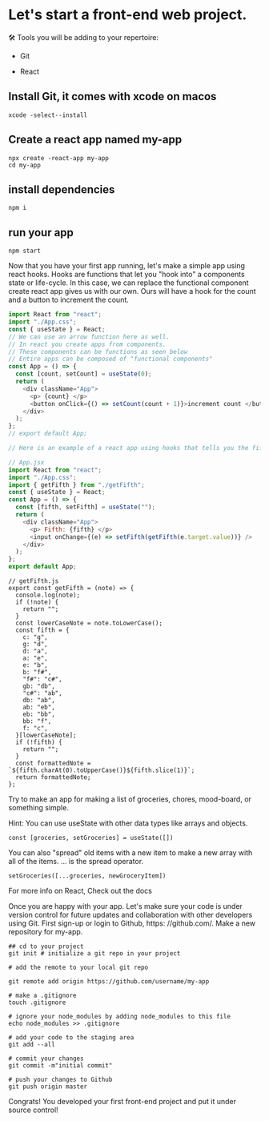 # Let's start a front-end web project.

🛠 Tools you will be adding to your repertoire:

- Git

- React

## Install Git, it comes with xcode on macos

```
xcode -select--install
```

## Create a react app named my-app

```
npx create -react-app my-app
cd my-app
```

## install dependencies

```
npm i
```

## run your app

```
npm start
```

Now that you have your first app running, let's make a simple app using react hooks. Hooks are functions that let you "hook into" a components state or life-cycle. In this case, we can replace the functional component create react app gives us with our own. Ours will have a hook for the count and a button to increment the count.

```javascript
import React from "react";
import "./App.css";
const { useState } = React;
// We can use an arrow function here as well.
// In react you create apps from components.
// These components can be functions as seen below
// Entire apps can be composed of "functional components"
const App = () => {
  const [count, setCount] = useState(0);
  return (
    <div className="App">
      <p> {count} </p>
      <button onClick={() => setCount(count + 1)}>increment count </button>
    </div>
  );
};
// export default App;
```

```javascript
// Here is an example of a react app using hooks that tells you the fifth of any note.

// App.jsx
import React from "react";
import "./App.css";
import { getFifth } from "./getFifth";
const { useState } = React;
const App = () => {
  const [fifth, setFifth] = useState("");
  return (
    <div className="App">
      <p> Fifth: {fifth} </p>
      <input onChange={(e) => setFifth(getFifth(e.target.value))} />
    </div>
  );
};
export default App;
```

```
// getFifth.js
export const getFifth = (note) => {
  console.log(note);
  if (!note) {
    return "";
  }
  const lowerCaseNote = note.toLowerCase();
  const fifth = {
    c: "g",
    g: "d",
    d: "a",
    a: "e",
    e: "b",
    b: "f#",
    "f#": "c#",
    gb: "db",
    "c#": "ab",
    db: "ab",
    ab: "eb",
    eb: "bb",
    bb: "f",
    f: "c",
  }[lowerCaseNote];
  if (!fifth) {
    return "";
  }
  const formattedNote = `${fifth.charAt(0).toUpperCase()}${fifth.slice(1)}`;
  return formattedNote;
};
```

Try to make an app for making a list of groceries, chores, mood-board, or something simple.

Hint: You can use useState with other data types like arrays and objects.

```
const [groceries, setGroceries] = useState([])
```

You can also "spread" old items with a new item to make a new array with all of the items. ... is the spread operator.

```
setGroceries([...groceries, newGroceryItem])
```

For more info on React, Check out the docs

Once you are happy with your app. Let's make sure your code is under version control for future updates and collaboration with other developers using Git. First sign-up or login to Github, https: //github.com/. Make a new repository for my-app.

```
## cd to your project
git init # initialize a git repo in your project

# add the remote to your local git repo

git remote add origin https://github.com/username/my-app

# make a .gitignore
touch .gitignore

# ignore your node_modules by adding node_modules to this file
echo node_modules >> .gitignore

# add your code to the staging area
git add --all

# commit your changes
git commit -m"initial commit"

# push your changes to Github
git push origin master
```

Congrats! You developed your first front-end project and put it under source control!
